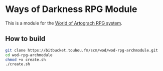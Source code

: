 Ways of Darkness RPG Module
=====================

This is a module for the [World of Artograch RPG system](https://bitbucket.touhou.fm/scm/wod/wod-tabletop.git).

## How to build

```bash
git clone https://bitbucket.touhou.fm/scm/wod/wod-rpg-archmodule.git
cd wod-rpg-archmodule
chmod +x create.sh
./create.sh
```
